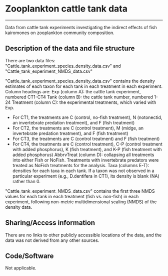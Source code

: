# Zooplankton cattle tank data
---

Data from cattle tank experiments investigating the indirect effects of fish kairomones on zooplankton community composition.

## Description of the data and file structure

There are two data files: "Cattle_tank_experiment_species_density_data.csv" and "Cattle_tank_experiment_NMDS_data.csv"

"Cattle_tank_experiment_species_density_data.csv" contains the density estimates of each taxon for each tank in each treatment in each experiment. Column headings are:
Exp (column A): the cattle tank experiment, numbered CT1-CT4
Tank (column B): the cattle tank number, numbered 1-24
Treatment (column C): the experimental treatments, which varied with Exp. 
- For CT1, the treatments are C (control, no-fish treatment), N (notonectid, an invertebrate predation treatment), and F (fish treatment)
- For CT2, the treatments are C (control treatment), M (midge, an invertebrate predation treatment), and F (fish treatment)
- For CT3, the treatments are C (control treatment) and F (fish treatment)
- For CT4, the treatments are C (control treatment), C-P (control treatment with added phosphorus), K (fish treatment), and K-P (fish treatment with added phosphorus)
AbbrvTreat (column D): collapsing all treatments into either Fish or NoFish. Treatments with invertebrate predators were treated as NoFish treatments for the analysis.
Taxa (columns E-T): densities for each taxa in each tank. If a taxon was not observed in a particular experiment (e.g., D.dentifera in CT1), its density is blank (NA) rather than 0.

"Cattle_tank_experiment_NMDS_data.csv" contains the first three NMDS values for each tank in each treatment (fish vs. non-fish) in each experiment, following non-metric multidimensional scaling (NMDS) of the density data. 

## Sharing/Access information

There are no links to other publicly accessible locations of the data, and the data was not derived from any other sources.

## Code/Software

Not applicable.
